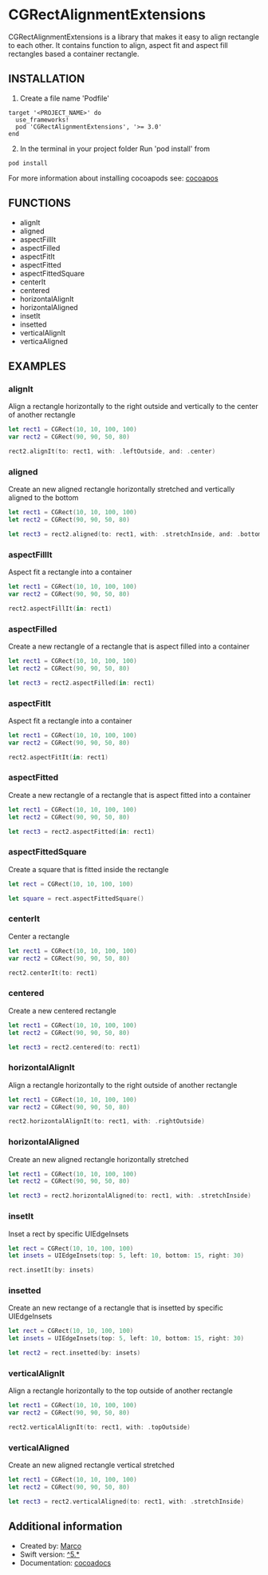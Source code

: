 # CGRectAlignmentExtensions #

CGRectAlignmentExtensions is a library that makes it easy to align rectangle to each other. It contains function to align, aspect fit and aspect fill rectangles based a container rectangle.

## INSTALLATION ##

1. Create a file name 'Podfile'

```
target '<PROJECT_NAME>' do
  use_frameworks!
  pod 'CGRectAlignmentExtensions', '>= 3.0'
end
```

2. In the terminal in your project folder Run 'pod install' from 

```
pod install
```

For more information about installing cocoapods see: [cocoapos](https://cocoapods.org)

## FUNCTIONS ##

* alignIt
* aligned
* aspectFillIt
* aspectFilled
* aspectFitIt
* aspectFitted
* aspectFittedSquare
* centerIt
* centered
* horizontalAlignIt
* horizontalAligned
* insetIt
* insetted
* verticalAlignIt
* verticaAligned

## EXAMPLES ##

### alignIt ###

Align a rectangle horizontally to the right outside and vertically to the center of another rectangle

```swift
let rect1 = CGRect(10, 10, 100, 100)
var rect2 = CGRect(90, 90, 50, 80)

rect2.alignIt(to: rect1, with: .leftOutside, and: .center)
```

### aligned ###

Create an new aligned rectangle horizontally stretched and vertically aligned to the bottom

```swift
let rect1 = CGRect(10, 10, 100, 100)
let rect2 = CGRect(90, 90, 50, 80)

let rect3 = rect2.aligned(to: rect1, with: .stretchInside, and: .bottomInside)
```

### aspectFillIt ###

Aspect fit a rectangle into a container

```swift
let rect1 = CGRect(10, 10, 100, 100)
var rect2 = CGRect(90, 90, 50, 80)

rect2.aspectFillIt(in: rect1)
```

### aspectFilled ###

Create a new rectangle of a rectangle that is aspect filled into a container

```swift
let rect1 = CGRect(10, 10, 100, 100)
let rect2 = CGRect(90, 90, 50, 80)

let rect3 = rect2.aspectFilled(in: rect1)
```

### aspectFitIt ###

Aspect fit a rectangle into a container

```swift
let rect1 = CGRect(10, 10, 100, 100)
var rect2 = CGRect(90, 90, 50, 80)

rect2.aspectFitIt(in: rect1)
```

### aspectFitted ###

Create a new rectangle of a rectangle that is aspect fitted into a container

```swift
let rect1 = CGRect(10, 10, 100, 100)
let rect2 = CGRect(90, 90, 50, 80)

let rect3 = rect2.aspectFitted(in: rect1)
```

### aspectFittedSquare ###

Create a square that is fitted inside the rectangle

```swift
let rect = CGRect(10, 10, 100, 100)

let square = rect.aspectFittedSquare()
```

### centerIt ###

Center a rectangle

```swift
let rect1 = CGRect(10, 10, 100, 100)
var rect2 = CGRect(90, 90, 50, 80)

rect2.centerIt(to: rect1)
```

### centered ###

Create a new centered rectangle

```swift
let rect1 = CGRect(10, 10, 100, 100)
let rect2 = CGRect(90, 90, 50, 80)

let rect3 = rect2.centered(to: rect1)
```

### horizontalAlignIt ###

Align a rectangle horizontally to the right outside of another rectangle

```swift
let rect1 = CGRect(10, 10, 100, 100)
var rect2 = CGRect(90, 90, 50, 80)

rect2.horizontalAlignIt(to: rect1, with: .rightOutside)
```

### horizontalAligned ###

Create an new aligned rectangle horizontally stretched

```swift
let rect1 = CGRect(10, 10, 100, 100)
let rect2 = CGRect(90, 90, 50, 80)

let rect3 = rect2.horizontalAligned(to: rect1, with: .stretchInside)
```

### insetIt ###

Inset a rect by specific UIEdgeInsets

```swift
let rect = CGRect(10, 10, 100, 100)
let insets = UIEdgeInsets(top: 5, left: 10, bottom: 15, right: 30)

rect.insetIt(by: insets)
```

### insetted ###

Create an new rectange of a rectangle that is insetted by specific UIEdgeInsets

```swift
let rect = CGRect(10, 10, 100, 100)
let insets = UIEdgeInsets(top: 5, left: 10, bottom: 15, right: 30)

let rect2 = rect.insetted(by: insets)
```

### verticalAlignIt ###

Align a rectangle horizontally to the top outside of another rectangle

```swift
let rect1 = CGRect(10, 10, 100, 100)
var rect2 = CGRect(90, 90, 50, 80)

rect2.verticalAlignIt(to: rect1, with: .topOutside)
```

### verticalAligned ###

Create an new aligned rectangle vertical stretched

```swift
let rect1 = CGRect(10, 10, 100, 100)
let rect2 = CGRect(90, 90, 50, 80)

let rect3 = rect2.verticalAligned(to: rect1, with: .stretchInside)
```

## Additional information ##

* Created by: [Marco](http://www.cacadu.eu)
* Swift version: [^5.*](http://www.swift.org)
* Documentation: [cocoadocs](http://cocoadocs.org/docsets/CGRectAlignmentExtensions/3.0.0/)
